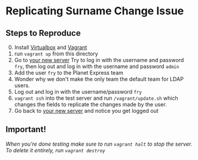 # Replicating Surname Change Issue

## Steps to Reproduce

0. Install [Virtualbox] and [Vagrant]
1. run `vagrant up` from this directory
2. Go to [your new server] Try to log in with the username and password `fry`, then log out and log in with the username and password `admin`
3. Add the user `fry` to the Planet Express team
4. Wonder why we don't make the only team the default team for LDAP users.
5. Log out and log in with the username/password `fry`
3. `vagrant ssh` into the test server and run `/vagrant/update.sh` which changes the fields to replicate the changes made by the user.
4. Go back to [your new server] and notice you get logged out

[Virtualbox]: https://www.virtualbox.org/wiki/Downloads
[Vagrant]: https://www.vagrantup.com/downloads.html
[your new server]: http://localhost:8065

## Important!

*When you're done testing make sure to run `vagrant halt` to stop the server. To delete it entirely, run `vagrant destroy`*